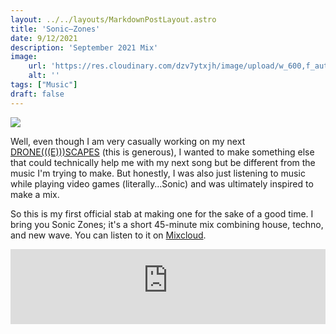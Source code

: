 ```yaml
---
layout: ../../layouts/MarkdownPostLayout.astro
title: 'Sonic—Zones'
date: 9/12/2021
description: 'September 2021 Mix'
image:
    url: 'https://res.cloudinary.com/dzv7ytxjh/image/upload/w_600,f_auto,q_60/v1739500073/613b0021be08f41360aac55f_20210909_SZ01_ART_Med_1_a2tdne.png'
    alt: ''
tags: ["Music"]
draft: false
---
```


<img class="blog-post-image-lg" src="https://res.cloudinary.com/dzv7ytxjh/image/upload/f_auto,q_60/v1739500073/613b0021be08f41360aac55f_20210909_SZ01_ART_Med_1_a2tdne.png">

Well, even though I am very casually working on my next [DRONE(((E)))SCAPES](https://www.annieszafranski.com/visual-journal/drone-e-scapes) (this is generous), I wanted to make something else that could technically help me with my next song but be different from the music I'm trying to make. But honestly, I was also just listening to music while playing video games (literally…Sonic) and was ultimately inspired to make a mix. 

So this is my first official stab at making one for the sake of a good time. I bring you Sonic Zones; it's a short 45-minute mix combining house, techno, and new wave. You can listen to it on [Mixcloud](https://www.mixcloud.com/metal-flowers/soniczones-september-21/).


<iframe width="100%" height="120" src="https://player-widget.mixcloud.com/widget/iframe/?hide_cover=1&feed=%2Fmetal-flowers%2Fsoniczones-september-21%2F" frameborder="0" allow="encrypted-media; fullscreen; autoplay; idle-detection; speaker-selection; web-share;" ></iframe>